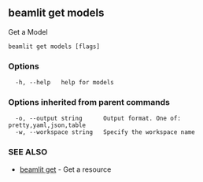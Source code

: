 ## beamlit get models

Get a Model

```
beamlit get models [flags]
```

### Options

```
  -h, --help   help for models
```

### Options inherited from parent commands

```
  -o, --output string      Output format. One of: pretty,yaml,json,table
  -w, --workspace string   Specify the workspace name
```

### SEE ALSO

* [beamlit get](beamlit_get.md)	 - Get a resource

